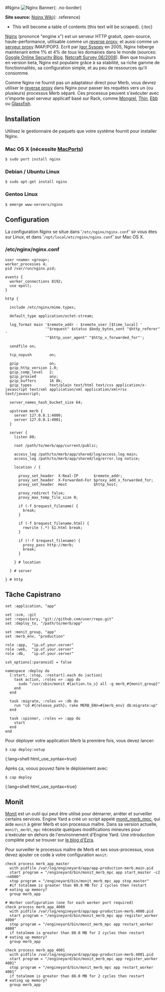 #Nginx
![Nginx Banner][]{: .no-border}

**Site source:** [Nginx Wiki][]{: .reference}

* This will become a table of contents (this text will be scraped).
{:toc}

[Nginx][] (prononcé "engine x") est un serveur HTTP gratuit,
open-source, haute-performance, utilisable comme un [reverse proxy][],
et aussi comme un [serveur proxy][] IMAP/POP3.
Ecrit par [Igor Sysoev][] en 2005, Nginx héberge maintenant entre
1% et 4% de tous les domaines dans le monde (sources: [Google Online Security Blog][],
[Netcraft Survey 06/2008][]).
Bien que toujours en version beta, Nginx est populaire grâce à
sa stabilité, sa riche gamme de fonctionnalités, sa configuration simple,
et au peu de ressources qu'il consomme.

Comme Nginx ne fournit pas un adaptateur direct pour Merb,
vous devrez utiliser le [reverse proxy][] dans Nginx pour passer les
requêtes vers un (ou plusieurs) processus Merb séparé.
Ces processus peuvent s'exécuter avec n'importe quel serveur
applicatf basé sur Rack, comme [Mongrel][], [Thin][],
[Ebb][] ou [Glassfish][].

## Installation

Utilisez le gestionnaire de paquets que votre système fournit pour installer Nginx.

### Mac OS X (nécessite [MacPorts][])

    $ sudo port install nginx

### Debian / Ubuntu Linux

    $ sudo apt-get install nginx
    
### Gentoo Linux

    $ emerge www-servers/nginx


## Configuration

La configuration Nginx se situe dans '``/etc/nginx/nginx.conf``' sir vous êtes sur Linux,
et dans '``/opt/local/etc/nginx/nginx.conf``' sur Mac OS X.

### /etc/nginx/nginx.conf
    
    user <name> <group>;
    worker_processes 4;
    pid /var/run/nginx.pid;
    
    events {
      worker_connections 8192;
      use epoll;
    }
    
    http {

      include /etc/nginx/mime.types;

      default_type application/octet-stream;

      log_format main '$remote_addr - $remote_user [$time_local] '
                      '"$request" $status $body_bytes_sent "$http_referer" '
                      '"$http_user_agent" "$http_x_forwarded_for"';

      sendfile on;

      tcp_nopush        on;

      gzip              on;
      gzip_http_version 1.0;
      gzip_comp_level   2;
      gzip_proxied      any;
      gzip_buffers      16 8k;
      gzip_types        text/plain text/html text/css application/x-javascript text/xml application/xml application/xml+rss text/javascript;

      server_names_hash_bucket_size 64;

      upstream merb {
        server 127.0.0.1:4000;
        server 127.0.0.1:4001;
      }
      
      server {
        listen 80;
        
        root /path/to/merb/app/current/public;
        
        access_log /path/to/merb/app/shared/log/access.log main;
        access_log /path/to/merb/app/shared/log/error.log notice;
        
        location / {
          
          proxy_set_header  X-Real-IP       $remote_addr;
          proxy_set_header  X-Forwarded-For $proxy_add_x_forwarded_for;
          proxy_set_header  Host            $http_host;
          
          proxy_redirect false;
          proxy_max_temp_file_size 0;
          
          if (-f $request_filename) {
            break;
          }
          
          if (-f $request_filename.html) {
            rewrite (.*) $1.html break;
          }
          
          if (!-f $request_filename) {
            proxy_pass http://merb;
            break;
          }
          
        } # location
        
      } # server

    } # http


## Tâche Capistrano

    set :application, "app"
    
    set :scm, :git
    set :repository, "git://github.com/user/repo.git"
    set :deploy_to, "/path/to/merb/app"
    
    set :monit_group, "app"
    set :merb_env, "production"
    
    role :app,  "ip.of.your.server"
    role :web,  "ip.of.your.server"
    role :db,   "ip.of.your.server"
    
    ssh_options[:paranoid] = false
    
    namespace :deploy do
      [:start, :stop, :restart].each do |action|
        task action, :roles => :app do
          sudo "/usr/sbin/monit #{action.to_s} all -g merb_#{monit_group}"
        end
      end
      
      task :migrate, :roles => :db do
        run "cd #{release_path}; rake MERB_ENV=#{merb_env} db:migrate:up"
      end
      
      task :spinner, :roles => :app do
        start
      end
    end

Pour déployer votre application Merb la première fois, vous devez lancer:

    $ cap deploy:setup
{:lang=shell html_use_syntax=true}

Après ça, voous pouvez faire le déploiement avec:

    $ cap deploy
{:lang=shell html_use_syntax=true}

## Monit

[Monit][] est un outil qui peut être utilisé pour démarrer, arrêter et surveiller
certains services. Engine Yard a créé un script appelé [monit\_merb\_mpc][],
qui aide ``monit`` à gérer Merb et son processus maître.
Dans sa version actuelle, ``monit\_merb\_mpc`` nécessite quelques modifications mineures
pour s'exécuter en dehors de l'environnement d'Engine Yard.
Une introduction complète peut se trouver sur [le blog d'Ezra][].

Pour surveiller le processus maître de Merb et ses sous-processus,
vous devez ajouter ce code à votre configuration ``monit``:

    check process merb_app_master
      with pidfile /var/log/engineyard/app/app-production-merb.main.pid
      start program = "/engineyard/bin/monit_merb_mpc app start_master -c2 -n4000" 
      stop program = "/engineyard/bin/monit_merb_mpc app stop_master" 
      #if totalmem is greater than 80.0 MB for 2 cycles then restart       # eating up memory?
      group merb_app
    
    # Worker configuration (one for each worker port required)
    check process merb_app_4000
      with pidfile /var/log/engineyard/app/app-production-merb.4000.pid
      start program = "/engineyard/bin/monit_merb_mpc app register_worker 4000" 
      stop program = "/engineyard/bin/monit_merb_mpc app restart_worker 4000" 
      if totalmem is greater than 80.0 MB for 2 cycles then restart       # eating up memory?
      group merb_app
    
    check process merb_app_4001
      with pidfile /var/log/engineyard/app/app-production-merb.4001.pid
      start program = "/engineyard/bin/monit_merb_mpc app register_worker 4001" 
      stop program = "/engineyard/bin/monit_merb_mpc app restart_worker 4001" 
      if totalmem is greater than 80.0 MB for 2 cycles then restart       # eating up memory?
      group merb_app
      

[Ebb]:                            http://ebb.rubyforge.org/
[Glassfish]:                      https://glassfish.dev.java.net/
[Google Online Security Blog]:    http://googleonlinesecurity.blogspot.com/2007/06/web-server-software-and-malware.html
[Igor Sysoev]:                    http://sysoev.ru/en/
[le blog d'Ezra]:                 http://brainspl.at/articles/2008/12/07/merb-master-worker-monit-control-setup
[MacPorts]:                       http://macports.org/
[Nginx Banner]:                   /images/nginx-header.jpg
[Nginx Wiki]:                     http://wiki.codemongers.com/Main
[Mongrel]:                        http://mongrel.rubyforge.org/
[Monit]:                          http://mmonit.com/monit/
[monit\_merb\_mpc]:               http://pastie.org/333352
[Netcraft Survey 06/2008]:        http://survey.netcraft.com/Reports/200806/
[Nginx]:                          http://wiki.codemongers.com/Main
[reverse proxy]:                  http://fr.wikipedia.org/wiki/Reverse_proxy
[serveur proxy]:                  http://fr.wikipedia.org/wiki/Serveur_proxy
[Thin]:                           http://code.macournoyer.com/thin/